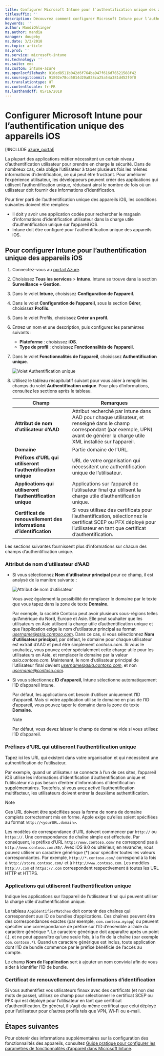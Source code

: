 ```yaml
---
title: Configurer Microsoft Intune pour l’authentification unique des appareils iOS
titlesuffix: ''
description: Découvrez comment configurer Microsoft Intune pour l’authentification unique des appareils iOS.
keywords: ''
author: MandiOhlinger
ms.author: mandia
manager: dougeby
ms.date: 3/2/2018
ms.topic: article
ms.prod: ''
ms.service: microsoft-intune
ms.technology: ''
ms.suite: ems
ms.custom: intune-azure
ms.openlocfilehash: 010ed8511b042d6f764ba947f616d76521588f42
ms.sourcegitcommit: 91802e78cd5014d20a828ca25a54a381d452f0f8
ms.translationtype: HT
ms.contentlocale: fr-FR
ms.lasthandoff: 05/16/2018
---
```

# <a name="configure-microsoft-intune-for-ios-device-single-sign-on"></a>Configurer Microsoft Intune pour l’authentification unique des appareils iOS

[!INCLUDE [azure_portal](./includes/azure_portal.md)]

La plupart des applications métier nécessitent un certain niveau d’authentification utilisateur pour prendre en charge la sécurité. Dans de nombreux cas, cela oblige l’utilisateur à taper plusieurs fois les mêmes informations d’identification, ce qui peut être frustrant. Pour améliorer l’expérience utilisateur, les développeurs peuvent créer des applications qui utilisent l’authentification unique, réduisant ainsi le nombre de fois où un utilisateur doit fournir des informations d’identification.

Pour tirer parti de l’authentification unique des appareils iOS, les conditions suivantes doivent être remplies:

- Il doit y avoir une application codée pour rechercher le magasin d’informations d’identification utilisateur dans la charge utile d’authentification unique sur l’appareil iOS.
- Intune doit être configuré pour l’authentification unique des appareils iOS.

## <a name="to-configure-intune-for-ios-device-single-sign-on"></a>Pour configurer Intune pour l’authentification unique des appareils iOS


1. Connectez-vous au [portail Azure](https://portal.azure.com).
2. Choisissez **Tous les services** > **Intune**. Intune se trouve dans la section **Surveillance + Gestion**.
3. Dans le volet **Intune**, choisissez **Configuration de l’appareil**.
4. Dans le volet **Configuration de l’appareil**, sous la section **Gérer**, choisissez **Profils**.
5. Dans le volet Profils, choisissez **Créer un profil**.
6. Entrez un nom et une description, puis configurez les paramètres suivants :
   - **Plateforme** : choisissez **iOS**.
   - **Type de profil** : choisissez **Fonctionnalités de l’appareil**.
7. Dans le volet **Fonctionnalités de l’appareil**, choisissez **Authentification unique**.

   ![Volet Authentification unique](./media/sso-blade.png)

8. Utilisez le tableau récapitulatif suivant pour vous aider à remplir les champs du volet **Authentification unique**. Pour plus d’informations, consultez les sections après le tableau.

   |Champ  |Remarques|
   |---------|---------|
   |**Attribut de nom d’utilisateur d’AAD**|Attribut recherché par Intune dans AAD pour chaque utilisateur, et renseigné dans le champ correspondant (par exemple, UPN) avant de générer la charge utile XML installée sur l’appareil.|
   |**Domaine**|Partie domaine de l’URL.|
   |**Préfixes d’URL qui utiliseront l’authentification unique**|URL de votre organisation qui nécessitent une authentification unique de l’utilisateur.|
   |**Applications qui utiliseront l’authentification unique**|Applications sur l’appareil de l’utilisateur final qui utilisent la charge utile d’authentification unique.|
   |**Certificat de renouvellement des informations d’identification**|Si vous utilisez des certificats pour l’authentification, sélectionnez le certificat SCEP ou PFX déployé pour l’utilisateur en tant que certificat d’authentification.|

Les sections suivantes fournissent plus d’informations sur chacun des champs d’authentification unique.

### <a name="username-attribute-from-aad-and-realm"></a>Attribut de nom d’utilisateur d’AAD

- Si vous sélectionnez **Nom d’utilisateur principal** pour ce champ, il est analysé de la manière suivante :

   ![Attribut de nom d’utilisateur](media/User-name-attribute.png)

   Vous avez également la possibilité de remplacer le domaine par le texte que vous tapez dans la zone de texte **Domaine**.

   Par exemple, la société Contoso peut avoir plusieurs sous-régions telles qu’Amérique du Nord, Europe et Asie. Elle peut souhaiter que les utilisateurs en Asie utilisent la charge utile d’authentification unique et que l’application exige le nom d’utilisateur principal au format *username@asia.contoso.com*. Dans ce cas, si vous sélectionnez **Nom d’utilisateur principal**, par défaut, le domaine pour chaque utilisateur est extrait d’AAD et peut être simplement *contoso.com*. Si vous le souhaitez, vous pouvez créer spécialement cette charge utile pour les utilisateurs en Asie, et remplacer le domaine par la valeur *asia.contoso.com*. Maintenant, le nom d’utilisateur principal de l’utilisateur final devient *username@asia.contoso.com*, et non *username@contoso.com*.

- Si vous sélectionnez **ID d’appareil**, Intune sélectionne automatiquement l’ID d’appareil Intune.

   Par défaut, les applications ont besoin d’utiliser uniquement l’ID d’appareil. Mais si votre application utilise le domaine en plus de l’ID d’appareil, vous pouvez taper le domaine dans la zone de texte **Domaine**.

   > [!NOTE]
   > Par défaut, vous devez laisser le champ de domaine vide si vous utilisez l’ID d’appareil.

### <a name="url-prefixes-that-will-use-single-sign-on"></a>Préfixes d’URL qui utiliseront l’authentification unique

Tapez ici les URL qui existent dans votre organisation et qui nécessitent une authentification de l’utilisateur.

Par exemple, quand un utilisateur se connecte à l’un de ces sites, l’appareil iOS utilise les informations d’identification d’authentification unique et l’utilisateur n’a pas besoin d’entrer d’informations d’identification supplémentaires. Toutefois, si vous avez activé l’authentification multifacteur, les utilisateurs doivent entrer la deuxième authentification.

> [!NOTE]
> Ces URL doivent être spécifiées sous la forme de noms de domaine complets correctement mis en forme. Apple exige qu’elles soient spécifiées au format `http://<yourURL.domain>`.

Les modèles de correspondance d’URL doivent commencer par `http://` ou `https://`. Une correspondance de chaîne simple est effectuée. Par conséquent, le préfixe d’URL `http://www.contoso.com/` ne correspond pas à `http://www.contoso.com:80/`. Avec iOS 9.0 ou ultérieur, en revanche, vous pouvez utiliser un caractère générique (\*) pour spécifier toutes les valeurs correspondantes. Par exemple, `http://*.contoso.com/` correspond à la fois à `http://store.contoso.com/` et à `http://www.contoso.com`.
Les modèles `http://.com` et `https://.com` correspondent respectivement à toutes les URL HTTP et HTTPS.

### <a name="apps-that-will-use-single-sign-on"></a>Applications qui utiliseront l’authentification unique

Indique les applications sur l’appareil de l’utilisateur final qui peuvent utiliser la charge utile d’authentification unique.

Le tableau `AppIdentifierMatches` doit contenir des chaînes qui correspondent aux ID de bundles d’applications. Ces chaînes peuvent être des correspondances exactes (par exemple, `com.contoso.myapp`) ou peuvent spécifier une correspondance de préfixe sur l’ID d’ensemble à l’aide du caractère générique \*. Le caractère générique doit apparaître après un point (.), et ne peut apparaître qu’une seule fois, à la fin de la chaîne (par exemple `com.contoso.*`). Quand un caractère générique est inclus, toute application dont l’ID de bundle commence par le préfixe bénéficie de l’accès au compte.

Le champ **Nom de l’application** sert à ajouter un nom convivial afin de vous aider à identifier l’ID de bundle.

### <a name="credential-renewal-certificate"></a>Certificat de renouvellement des informations d’identification

Si vous authentifiez vos utilisateurs finaux avec des certificats (et non des mots de passe), utilisez ce champ pour sélectionner le certificat SCEP ou PFX qui est déployé pour l’utilisateur en tant que certificat d’authentification. En général, il s’agit du même certificat que celui déployé pour l’utilisateur pour d’autres profils tels que VPN, Wi-Fi ou e-mail.

## <a name="next-steps"></a>Étapes suivantes

Pour obtenir des informations supplémentaires sur la configuration des fonctionnalités des appareils, consultez [Guide pratique pour configurer les paramètres de fonctionnalités d’appareil dans Microsoft Intune](device-features-configure.md).
